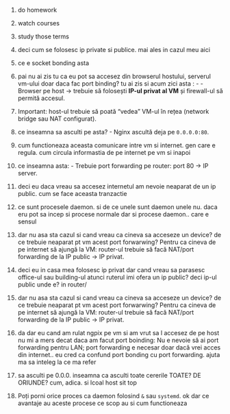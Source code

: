 1. do homework
2. watch courses
3. study those terms





4. deci cum se folosesc ip private si publice. mai ales in cazul meu aici
5. ce e socket bonding asta

6. pai nu ai zis tu ca eu pot sa accesez din browserul hostului, serverul vm-ului doar daca fac port binding? tu ai zis si acum zici asta : - - Browser pe host → trebuie să folosești **IP-ul privat al VM** și firewall-ul să permită accesul.
        
7. Important: host-ul trebuie să poată “vedea” VM-ul în rețea (network bridge sau NAT configurat).
8. ce inseamna sa asculti pe asta? - Nginx ascultă deja pe `0.0.0.0:80`.
9. cum functioneaza aceasta comunicare intre vm si internet. gen care e regula. cum circula informastia de pe internet pe vm si inapoi
10. ce inseamna asta: - Trebuie port forwarding pe router: port 80 → IP server.
11. deci eu daca vreau sa accesez internetul am nevoie neaparat de un ip public. cum se face aceasta tranzactie
12. ce sunt procesele daemon. si de ce unele sunt daemon unele nu. daca eru pot sa incep si procese normale dar si procese daemon.. care e sensul
13. dar nu asa sta cazul si cand vreau ca cineva sa acceseze un device? de ce trebuie neaparat pt vm acest port forwarwing? Pentru ca cineva de pe internet să ajungă la VM: router-ul trebuie să facă NAT/port forwarding de la IP public → IP privat.
14. deci eu in casa mea folosesc ip privat dar cand vreau sa parasesc office-ul sau building-ul atunci ruterul imi ofera un ip public? deci ip-ul public unde e? in router/
15. dar nu asa sta cazul si cand vreau ca cineva sa acceseze un device? de ce trebuie neaparat pt vm acest port forwarwing? Pentru ca cineva de pe internet să ajungă la VM: router-ul trebuie să facă NAT/port forwarding de la IP public → IP privat.
16. da dar eu cand am rulat ngpix pe vm si am vrut sa l accesez de pe host  nu mi a mers decat daca am facut port boinding: Nu e nevoie să ai port forwarding pentru LAN; port forwarding e necesar doar dacă vrei acces din internet.. eu cred ca confund port bonding cu port forwarding. ajuta ma sa inteleg la ce ma refer
17. sa asculti pe 0.0.0. inseamna ca asculti toate cererile TOATE? DE ORIUNDE? cum, adica. si lcoal host sit top
18. Poți porni orice proces ca daemon folosind `&` sau `systemd`. ok dar ce avantaje au aceste procese ce scop au si cum functioneaza


